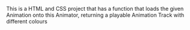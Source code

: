 This is a HTML and CSS project that has a  function that loads the given Animation onto this Animator, returning a playable Animation Track with different colours
